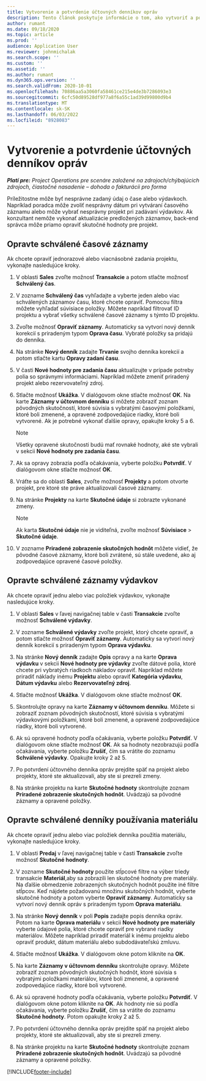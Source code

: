 ```yaml
---
title: Vytvorenie a potvrdenie účtovných denníkov opráv
description: Tento článok poskytuje informácie o tom, ako vytvoriť a potvrdiť účtovný denník opráv.
author: rumant
ms.date: 09/18/2020
ms.topic: article
ms.prod: ''
audience: Application User
ms.reviewer: johnmichalak
ms.search.scope: ''
ms.custom: ''
ms.assetid: ''
ms.author: rumant
ms.dyn365.ops.version: ''
ms.search.validFrom: 2020-10-01
ms.openlocfilehash: 70886aa5a3060fa58461ce215e4de3b7286093e3
ms.sourcegitcommit: 6cfc50d89528df977a8f6a55c1ad39d99800d9b4
ms.translationtype: MT
ms.contentlocale: sk-SK
ms.lasthandoff: 06/03/2022
ms.locfileid: "8928083"
---
```

# <a name="create-and-confirm-correction-journals"></a>Vytvorenie a potvrdenie účtovných denníkov opráv

_**Platí pre:** Project Operations pre scenáre založené na zdrojoch/chýbajúcich zdrojoch, čiastočné nasadenie – dohoda o fakturácii pro forma_

Príležitostne môže byť nesprávne zadaný údaj o čase alebo výdavkoch. Napríklad poradca môže zvoliť nesprávny dátum pri vytváraní časového záznamu alebo môže vybrať nesprávny projekt pri zadávaní výdavkov. Ak konzultant nemôže vykonať aktualizácie predložených záznamov, back-end správca môže priamo opraviť skutočné hodnoty pre projekt.

## <a name="correct-approved-time-entries"></a>Opravte schválené časové záznamy     

Ak chcete opraviť jednorazové alebo viacnásobné zadania projektu, vykonajte nasledujúce kroky.

1. V oblasti **Sales** zvoľte možnosť **Transakcie** a potom stlačte možnosť **Schválený čas**. 

2. V zozname **Schválený čas** vyhľadajte a vyberte jeden alebo viac schválených záznamov času, ktoré chcete opraviť. Pomocou filtra môžete vyhľadať súvisiace položky. Môžete napríklad filtrovať ID projektu a vybrať všetky schválené časové záznamy s týmto ID projektu.

3. Zvoľte možnosť **Opraviť záznamy**. Automaticky sa vytvorí nový denník korekcií s priradeným typom **Oprava času**. Vybraté položky sa pridajú do denníka. 

4. Na stránke **Nový denník** zadajte **Trvanie** svojho denníka korekcií a potom stlačte kartu **Opravy zadaní času**.  

5. V časti **Nové hodnoty pre zadania času** aktualizujte v prípade potreby polia so správnymi informáciami. Napríklad môžete zmeniť priradený projekt alebo rezervovateľný zdroj.

6. Stlačte možnosť **Ukážka**. V dialógovom okne stlačte možnosť **OK**. Na karte **Záznamy v účtovnom denníku** si môžete zobraziť zoznam pôvodných skutočností, ktoré súvisia s vybratými časovými položkami, ktoré boli zmenené, a opravené zodpovedajúce riadky, ktoré boli vytvorené. Ak je potrebné vykonať ďalšie opravy, opakujte kroky 5 a 6. 

    > [!NOTE]
    > Všetky opravené skutočnosti budú mať rovnaké hodnoty, aké ste vybrali v sekcii **Nové hodnoty pre zadania času**.

7. Ak sa opravy zobrazia podľa očakávania, vyberte položku **Potvrdiť**. V dialógovom okne stlačte možnosť **OK**.

8. Vráťte sa do oblasti **Sales**, zvoľte možnosť **Projekty** a potom otvorte projekt, pre ktoré ste práve aktualizovali časové záznamy. 

9. Na stránke **Projekty** na karte **Skutočné údaje** si zobrazte vykonané zmeny. 

    > [!NOTE]
    > Ak karta **Skutočné údaje** nie je viditeľná, zvoľte možnosť **Súvisiace** > **Skutočné údaje**.  

10. V zozname **Priradené zobrazenie skutočných hodnôt** môžete vidieť, že pôvodné časové záznamy, ktoré boli zvrátené, sú stále uvedené, ako aj zodpovedajúce opravené časové položky. 

 
## <a name="correct-approved-expense-entries"></a>Opravte schválené záznamy výdavkov

Ak chcete opraviť jednu alebo viac položiek výdavkov, vykonajte nasledujúce kroky. 

1. V oblasti **Sales** v ľavej navigačnej table v časti **Transakcie** zvoľte možnosť **Schválené výdavky**.

2. V zozname **Schválené výdavky** zvoľte projekt, ktorý chcete opraviť, a potom stlačte možnosť **Opraviť záznamy**. Automaticky sa vytvorí nový denník korekcií s priradeným typom **Oprava výdavku**. 

3. Na stránke **Nový denník** zadajte **Opis** opravy a na karte **Oprava výdavku** v sekcii **Nové hodnoty pre výdavky** zvoľte dátové polia, ktoré chcete pri vybratých riadkoch nákladov opraviť. Napríklad môžete priradiť náklady inému **Projektu** alebo opraviť **Kategória výdavku**, **Dátum výdavku** alebo **Rezervovateľný zdroj**.

4. Stlačte možnosť **Ukážka**. V dialógovom okne stlačte možnosť **OK**. 

5. Skontrolujte opravy na karte **Záznamy v účtovnom denníku**. Môžete si zobraziť zoznam pôvodných skutočností, ktoré súvisia s vybratými výdavkovými položkami, ktoré boli zmenené, a opravené zodpovedajúce riadky, ktoré boli vytvorené.

6. Ak sú opravené hodnoty podľa očakávania, vyberte položku **Potvrdiť**. V dialógovom okne stlačte možnosť **OK**. Ak sa hodnoty nezobrazujú podľa očakávania, vyberte položku **Zrušiť**, čím sa vrátite do zoznamu **Schválené výdavky**. Opakujte kroky 2 až 5. 

7. Po potvrdení účtovného denníka opráv prejdite späť na projekt alebo projekty, ktoré ste aktualizovali, aby ste si prezreli zmeny.

8. Na stránke projektu na karte **Skutočné hodnoty** skontrolujte zoznam **Priradené zobrazenie skutočných hodnôt**. Uvádzajú sa pôvodné záznamy a opravené položky.


## <a name="correct-approved-material-usage-logs"></a>Opravte schválené denníky používania materiálu

Ak chcete opraviť jednu alebo viac položiek denníka použitia materiálu, vykonajte nasledujúce kroky.

1. V oblasti **Predaj** v ľavej navigačnej table v časti **Transakcie** zvoľte možnosť **Skutočné hodnoty**.

2. V zozname **Skutočné hodnoty** použite stĺpcové filtre na výber triedy transakcie **Materiál**,aby sa zobrazili len skutočné hodnoty pre materiály. Na ďalšie obmedzenie zobrazených skutočných hodnôt použite iné filtre stĺpcov. Keď nájdete požadovanú množinu skutočných hodnôt, vyberte skutočné hodnoty a potom vyberte **Opraviť záznamy**. Automaticky sa vytvorí nový denník opráv s priradeným typom **Oprava materiálu**.

3. Na stránke **Nový denník** v poli **Popis** zadajte popis denníka opráv. Potom na karte **Oprava materiálu** v sekcii **Nové hodnoty pre materiály** vyberte údajové polia, ktoré chcete opraviť pre vybrané riadky materiálov. Môžete napríklad priradiť materiál k inému projektu alebo opraviť produkt, dátum materiálu alebo subdodávateľskú zmluvu.

4. Stlačte možnosť **Ukážka**. V dialógovom okne potom kliknite na **OK**.

5. Na karte **Záznamy v účtovnom denníku** skontrolujte opravy. Môžete zobraziť zoznam pôvodných skutočných hodnôt, ktoré súvisia s vybratými položkami materiálov, ktoré boli zmenené, a opravené zodpovedajúce riadky, ktoré boli vytvorené.

6. Ak sú opravené hodnoty podľa očakávania, vyberte položku **Potvrdiť**. V dialógovom okne potom kliknite na **OK**. Ak hodnoty nie sú podľa očakávania, vyberte položku **Zrušiť**, čím sa vrátite do zoznamu **Skutočné hodnoty**. Potom opakujte kroky 2 až 5.

7. Po potvrdení účtovného denníka opráv prejdite späť na projekt alebo projekty, ktoré ste aktualizovali, aby ste si prezreli zmeny.

8. Na stránke projektu na karte **Skutočné hodnoty** skontrolujte zoznam **Priradené zobrazenie skutočných hodnôt**. Uvádzajú sa pôvodné záznamy a opravené položky.


[!INCLUDE[footer-include](../includes/footer-banner.md)]
